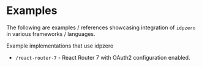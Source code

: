 # Examples

The following are examples / references showcasing integration of `idpzero` in various frameworks / languages.

Example implementations that use idpzero
- `/react-router-7` - React Router 7 with OAuth2 configuration enabled.


